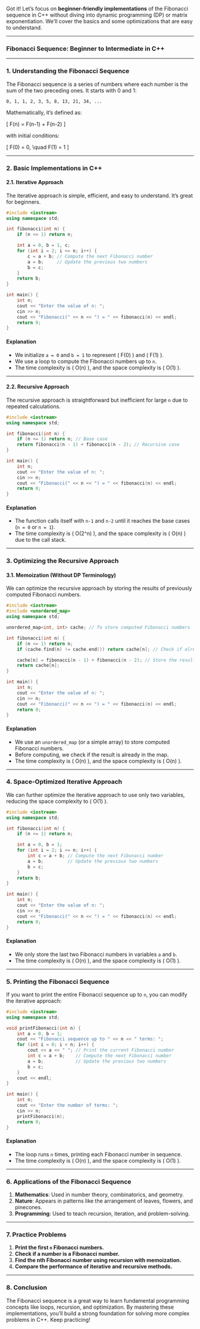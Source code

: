 Got it! Let’s focus on **beginner-friendly implementations** of the Fibonacci sequence in C++ without diving into dynamic programming (DP) or matrix exponentiation. We'll cover the basics and some optimizations that are easy to understand.

---

### **Fibonacci Sequence: Beginner to Intermediate in C++**

---

### **1. Understanding the Fibonacci Sequence**

The Fibonacci sequence is a series of numbers where each number is the sum of the two preceding ones. It starts with 0 and 1:

```
0, 1, 1, 2, 3, 5, 8, 13, 21, 34, ...
```

Mathematically, it’s defined as:

\[
F(n) = F(n-1) + F(n-2)
\]

with initial conditions:

\[
F(0) = 0, \quad F(1) = 1
\]

---

### **2. Basic Implementations in C++**

#### **2.1. Iterative Approach**
The iterative approach is simple, efficient, and easy to understand. It’s great for beginners.

```cpp
#include <iostream>
using namespace std;

int fibonacci(int n) {
    if (n <= 1) return n;

    int a = 0, b = 1, c;
    for (int i = 2; i <= n; i++) {
        c = a + b; // Compute the next Fibonacci number
        a = b;     // Update the previous two numbers
        b = c;
    }
    return b;
}

int main() {
    int n;
    cout << "Enter the value of n: ";
    cin >> n;
    cout << "Fibonacci(" << n << ") = " << fibonacci(n) << endl;
    return 0;
}
```

#### **Explanation**
- We initialize `a = 0` and `b = 1` to represent \( F(0) \) and \( F(1) \).
- We use a loop to compute the Fibonacci numbers up to `n`.
- The time complexity is \( O(n) \), and the space complexity is \( O(1) \).

---

#### **2.2. Recursive Approach**
The recursive approach is straightforward but inefficient for large `n` due to repeated calculations.

```cpp
#include <iostream>
using namespace std;

int fibonacci(int n) {
    if (n <= 1) return n; // Base case
    return fibonacci(n - 1) + fibonacci(n - 2); // Recursive case
}

int main() {
    int n;
    cout << "Enter the value of n: ";
    cin >> n;
    cout << "Fibonacci(" << n << ") = " << fibonacci(n) << endl;
    return 0;
}
```

#### **Explanation**
- The function calls itself with `n-1` and `n-2` until it reaches the base cases (`n = 0` or `n = 1`).
- The time complexity is \( O(2^n) \), and the space complexity is \( O(n) \) due to the call stack.

---

### **3. Optimizing the Recursive Approach**

#### **3.1. Memoization (Without DP Terminology)**
We can optimize the recursive approach by storing the results of previously computed Fibonacci numbers.

```cpp
#include <iostream>
#include <unordered_map>
using namespace std;

unordered_map<int, int> cache; // To store computed Fibonacci numbers

int fibonacci(int n) {
    if (n <= 1) return n;
    if (cache.find(n) != cache.end()) return cache[n]; // Check if already computed

    cache[n] = fibonacci(n - 1) + fibonacci(n - 2); // Store the result
    return cache[n];
}

int main() {
    int n;
    cout << "Enter the value of n: ";
    cin >> n;
    cout << "Fibonacci(" << n << ") = " << fibonacci(n) << endl;
    return 0;
}
```

#### **Explanation**
- We use an `unordered_map` (or a simple array) to store computed Fibonacci numbers.
- Before computing, we check if the result is already in the map.
- The time complexity is \( O(n) \), and the space complexity is \( O(n) \).

---

### **4. Space-Optimized Iterative Approach**

We can further optimize the iterative approach to use only two variables, reducing the space complexity to \( O(1) \).

```cpp
#include <iostream>
using namespace std;

int fibonacci(int n) {
    if (n <= 1) return n;

    int a = 0, b = 1;
    for (int i = 2; i <= n; i++) {
        int c = a + b; // Compute the next Fibonacci number
        a = b;         // Update the previous two numbers
        b = c;
    }
    return b;
}

int main() {
    int n;
    cout << "Enter the value of n: ";
    cin >> n;
    cout << "Fibonacci(" << n << ") = " << fibonacci(n) << endl;
    return 0;
}
```

#### **Explanation**
- We only store the last two Fibonacci numbers in variables `a` and `b`.
- The time complexity is \( O(n) \), and the space complexity is \( O(1) \).

---

### **5. Printing the Fibonacci Sequence**

If you want to print the entire Fibonacci sequence up to `n`, you can modify the iterative approach:

```cpp
#include <iostream>
using namespace std;

void printFibonacci(int n) {
    int a = 0, b = 1;
    cout << "Fibonacci sequence up to " << n << " terms: ";
    for (int i = 0; i < n; i++) {
        cout << a << " "; // Print the current Fibonacci number
        int c = a + b;    // Compute the next Fibonacci number
        a = b;            // Update the previous two numbers
        b = c;
    }
    cout << endl;
}

int main() {
    int n;
    cout << "Enter the number of terms: ";
    cin >> n;
    printFibonacci(n);
    return 0;
}
```

#### **Explanation**
- The loop runs `n` times, printing each Fibonacci number in sequence.
- The time complexity is \( O(n) \), and the space complexity is \( O(1) \).

---

### **6. Applications of the Fibonacci Sequence**

1. **Mathematics**: Used in number theory, combinatorics, and geometry.
2. **Nature**: Appears in patterns like the arrangement of leaves, flowers, and pinecones.
3. **Programming**: Used to teach recursion, iteration, and problem-solving.

---

### **7. Practice Problems**

1. **Print the first `n` Fibonacci numbers.**
2. **Check if a number is a Fibonacci number.**
3. **Find the nth Fibonacci number using recursion with memoization.**
4. **Compare the performance of iterative and recursive methods.**

---

### **8. Conclusion**

The Fibonacci sequence is a great way to learn fundamental programming concepts like loops, recursion, and optimization. By mastering these implementations, you’ll build a strong foundation for solving more complex problems in C++. Keep practicing!
